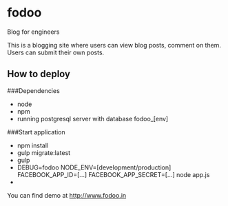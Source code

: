 # fodoo
Blog for engineers

This is a blogging site where users can view blog posts, comment on them.
Users can submit their own posts.

## How to deploy
###Dependencies
- node
- npm
- running postgresql server with database fodoo_[env]

###Start application
- npm install
- gulp migrate:latest
- gulp
- DEBUG=fodoo NODE_ENV=[development/production] FACEBOOK_APP_ID=[...] FACEBOOK_APP_SECRET=[...]  node app.js
- 

You can find demo at http://www.fodoo.in
